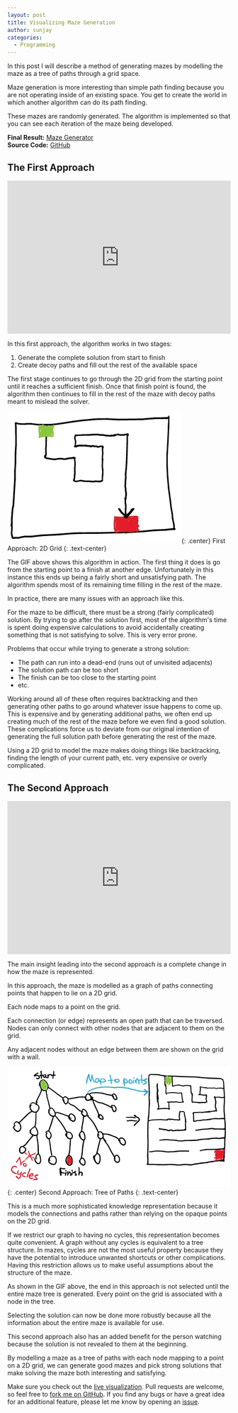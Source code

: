 ```yaml
---
layout: post
title: Visualizing Maze Generation
author: sunjay
categories:
  - Programming
---
```


In this post I will describe a method of generating mazes by modelling the
maze as a tree of paths through a grid space.

Maze generation is more interesting than simple path finding because you are
not operating inside of an existing space. You get to create the world in
which another algorithm can do its path finding.

These mazes are randomly generated. The algorithm is implemented so that you can see each iteration of the maze being developed.

**Final Result:** [Maze Generator][livesite]<br />
**Source Code:** [GitHub][sourcecode]

## The First Approach

<div style='position:relative;padding-bottom:calc(100% / 1.46);margin-bottom:10px'><iframe src='https://gfycat.com/ifr/DeliciousOffensiveIndianabat' frameborder='0' scrolling='no' width='100%' height='100%' style='position:absolute;top:0;left:0;' allowfullscreen></iframe></div>

In this first approach, the algorithm works in two stages:

1. Generate the complete solution from start to finish
2. Create decoy paths and fill out the rest of the available space

The first stage continues to go through the 2D grid from the starting
point until it reaches a sufficient finish. Once that finish point is found,
the algorithm then continues to fill in the rest of the maze with decoy
paths meant to mislead the solver.

![First Approach to Maze Generation](/assets/posts/maze-generator-first-approach.jpg){: .center}
First Approach: 2D Grid
{: .text-center}

The GIF above shows this algorithm in action. The first thing it does is go
from the starting point to a finish at another edge. Unfortunately in this
instance this ends up being a fairly short and unsatisfying path. The
algorithm spends most of its remaining time filling in the rest of the maze.

In practice, there are many issues with an approach like this.

For the maze to be difficult, there must be a strong (fairly complicated) solution.
By trying to go after the solution first, most of the algorithm's time is
spent doing expensive calculations to avoid accidentally creating something
that is not satisfying to solve. This is very error prone.

Problems that occur while trying to generate a strong solution:

* The path can run into a dead-end (runs out of unvisited adjacents)
* The solution path can be too short
* The finish can be too close to the starting point
* etc.

Working around all of these often requires backtracking and then generating
other paths to go around whatever issue happens to come up. This is
expensive and by generating additional paths, we often end up creating much
of the rest of the maze before we even find a good solution. These
complications force us to deviate from our original intention of generating
the full solution path before generating the rest of the maze.

Using a 2D grid to model the maze makes doing things like backtracking,
finding the length of your current path, etc. very expensive or overly complicated.

## The Second Approach

<div style='position:relative;padding-bottom:calc(100% / 1.46);margin-bottom:10px'><iframe src='https://gfycat.com/ifr/IllustriousImaginativeAltiplanochinchillamouse' frameborder='0' scrolling='no' width='100%' height='100%' style='position:absolute;top:0;left:0;' allowfullscreen></iframe></div>

The main insight leading into the second approach is a complete change in
how the maze is represented.

In this approach, the maze is modelled as a graph of paths connecting
points that happen to lie on a 2D grid.

Each node maps to a point on the grid.

Each connection (or edge) represents an open path that can be traversed.
Nodes can only connect with other nodes that are adjacent to them on the
grid.

Any adjacent nodes without an edge between them are shown on the grid
with a wall.

![Second Approach to Maze Generation](/assets/posts/maze-generator-second-approach.jpg){: .center}
Second Approach: Tree of Paths
{: .text-center}

This is a much more sophisticated knowledge representation because it models
the connections and paths rather than relying on the opaque points on the 2D grid.

If we restrict our graph to having no cycles, this representation becomes
quite convenient. A graph without any cycles is equivalent to a tree
structure. In mazes, cycles are not the most useful property because they
have the potential to introduce unwanted shortcuts or other complications.
Having this restriction allows us to make useful assumptions about the
structure of the maze.

As shown in the GIF above, the end in this approach is not selected until
the entire maze tree is generated. Every point on the grid is associated
with a node in the tree.

Selecting the solution can now be done more robustly because all the information about the entire maze is available for use.

This second approach also has an added benefit for the person watching
because the solution is not revealed to them at the beginning.

By modelling a maze as a tree of paths with each node mapping to a point on
a 2D grid, we can generate good mazes and pick strong solutions that make
solving the maze both interesting and satisfying.

Make sure you check out the [live visualization][livesite]. Pull requests
are welcome, so feel free to [fork me on GitHub][sourcecode]. If you find
any bugs or have a great idea for an additional feature, please let me know
by opening an [issue][issues].

[livesite]: http://sunjay.ca/maze-generator
[sourcecode]: https://github.com/sunjay/maze-generator
[issues]: https://github.com/sunjay/maze-generator/issues

